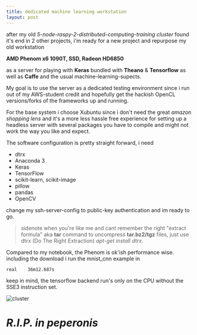 ```yaml
---
title: dedicated machine learning workstation
layout: post
---
```


after my old *5-node-raspy-2-distributed-computing-training cluster* 
found it's end in 2 other projects, 
i'm ready for a new project and repurpose my old workstation 

**AMD Phenom x6 1090T, SSD, Radeon HD6850**

as a server for playing with 
__Keras__ bundled with __Theano__ & __Tensorflow__
as well as __Caffe__ 
and the usual machine-learning-supects.

My goal is to use the server as a dedicated testing environment since i run
out of my AWS-student credit and hopefully get the hackish OpenCL versions/forks of the frameworks up and running.

For the base system i choose Xubuntu since i don't need the great 
*amazon shopping lens* and it's a more less hassle free experience for setting up a headless server with several packages you have to compile and might not work the way you like and expect.

The software configuration is pretty straight forward, i need

- dtrx
- Anaconda 3
- Keras
- TensorFlow
- scikit-learn, scikit-image
- pillow
- pandas
- OpenCV

change my ssh-server-config to public-key authentication and im ready to go.

>sidenote when you're like me and cant remember the right
>"extract formula" aka **tar** command to uncompress **tar.bz2/tgz** files,
>just use dtrx (Do The Right Extraction) *apt-get install dtrx*.

Compared to my notebook, the Phenom is ok'ish performance wise.
including the download i run the mnist_cnn example in
```bash
real    36m12.687s
```
keep in mind, the tensorflow backend run's only on the CPU without the SSE3
instruction set. 

![cluster](http://zeroispri.me/assets/images/postimages/cluster.JPG)
# *R.I.P. in peperonis*

